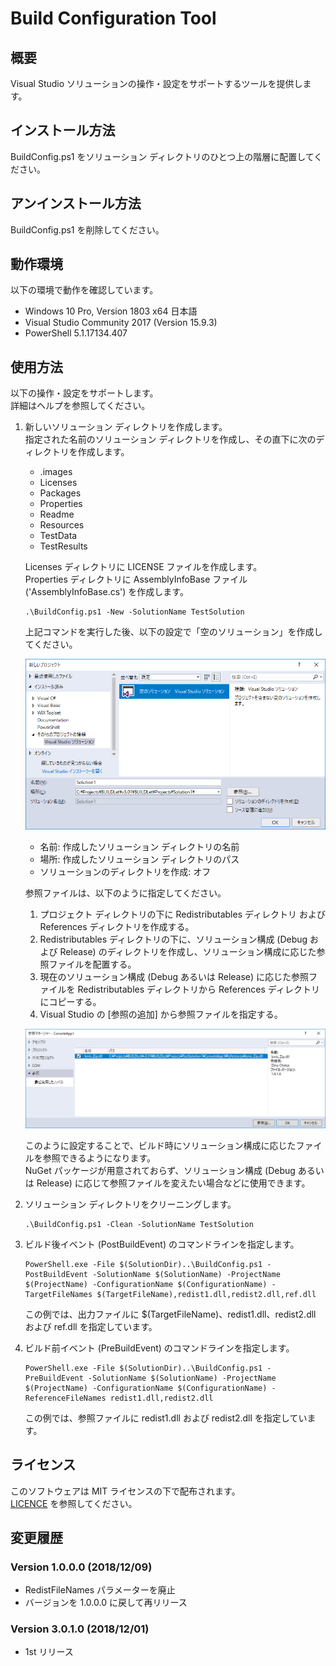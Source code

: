 Build Configuration Tool
========================

概要
----

Visual Studio ソリューションの操作・設定をサポートするツールを提供します。

インストール方法
----------------

BuildConfig.ps1 をソリューション ディレクトリのひとつ上の階層に配置してください。  

アンインストール方法
--------------------

BuildConfig.ps1 を削除してください。

動作環境
--------

以下の環境で動作を確認しています。

- Windows 10 Pro, Version 1803 x64 日本語
- Visual Studio Community 2017 (Version 15.9.3)
- PowerShell 5.1.17134.407

使用方法
--------

以下の操作・設定をサポートします。  
詳細はヘルプを参照してください。

1. 新しいソリューション ディレクトリを作成します。  
   指定された名前のソリューション ディレクトリを作成し、その直下に次のディレクトリを作成します。

    - .images
    - Licenses
    - Packages
    - Properties
    - Readme
    - Resources
    - TestData
    - TestResults

   Licenses ディレクトリに LICENSE ファイルを作成します。  
   Properties ディレクトリに AssemblyInfoBase ファイル ('AssemblyInfoBase.cs') を作成します。

       .\BuildConfig.ps1 -New -SolutionName TestSolution

   上記コマンドを実行した後、以下の設定で「空のソリューション」を作成してください。

   ![新しいプロジェクト](./.images/NewSolution.png)

   - 名前: 作成したソリューション ディレクトリの名前
   - 場所: 作成したソリューション ディレクトリのパス
   - ソリューションのディレクトリを作成: オフ

   参照ファイルは、以下のように指定してください。

   1. プロジェクト ディレクトリの下に Redistributables ディレクトリ および References ディレクトリを作成する。
   2. Redistributables ディレクトリの下に、ソリューション構成 (Debug および Release) のディレクトリを作成し、ソリューション構成に応じた参照ファイルを配置する。
   3. 現在のソリューション構成 (Debug あるいは Release) に応じた参照ファイルを Redistributables ディレクトリから References ディレクトリにコピーする。
   4. Visual Studio の [参照の追加] から参照ファイルを指定する。

   ![参照の追加](./.images/AddReference.png)

   このように設定することで、ビルド時にソリューション構成に応じたファイルを参照できるようになります。  
   NuGet パッケージが用意されておらず、ソリューション構成 (Debug あるいは Release) に応じて参照ファイルを変えたい場合などに使用できます。

2. ソリューション ディレクトリをクリーニングします。

       .\BuildConfig.ps1 -Clean -SolutionName TestSolution

3. ビルド後イベント (PostBuildEvent) のコマンドラインを指定します。

       PowerShell.exe -File $(SolutionDir)..\BuildConfig.ps1 -PostBuildEvent -SolutionName $(SolutionName) -ProjectName $(ProjectName) -ConfigurationName $(ConfigurationName) -TargetFileNames $(TargetFileName),redist1.dll,redist2.dll,ref.dll

   この例では、出力ファイルに $(TargetFileName)、redist1.dll、redist2.dll および ref.dll を指定しています。

4. ビルド前イベント (PreBuildEvent) のコマンドラインを指定します。

       PowerShell.exe -File $(SolutionDir)..\BuildConfig.ps1 -PreBuildEvent -SolutionName $(SolutionName) -ProjectName $(ProjectName) -ConfigurationName $(ConfigurationName) -ReferenceFileNames redist1.dll,redist2.dll

   この例では、参照ファイルに redist1.dll および redist2.dll を指定しています。

ライセンス
----------

このソフトウェアは MIT ライセンスの下で配布されます。  
[LICENCE](/LICENSE "LICENSE") を参照してください。

変更履歴
--------

### Version 1.0.0.0 (2018/12/09) ###

- RedistFileNames パラメーターを廃止
- バージョンを 1.0.0.0 に戻して再リリース

### Version 3.0.1.0 (2018/12/01) ###

- 1st リリース
